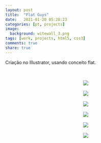 ```yaml
---
layout: post
title:  "Flat Guys"
date:   2021-01-20 05:28:23
categories: [pt, projects]
image:
  background: witewall_3.png
tags: [work, projects, html5, css3]
comments: true
share: true
---
```

Criação no Illustrator, usando conceito flat.
<center>
<br/>
<br>
<a href="https://blog.jhonattas.com/images/posts/3f5b3a22752027.56317cb59b8a9.png" target="_new">
	<img src="https://blog.jhonattas.com/images/posts/3f5b3a22752027.56317cb59b8a9.png">
</a>

<br/>
<br>
<a href="https://blog.jhonattas.com/images/posts/be4f6422752027.56317cb590724.jpg" target="_new">
	<img src="https://blog.jhonattas.com/images/posts/be4f6422752027.56317cb590724.jpg">
</a>

<br/>
<br>
<a href="https://blog.jhonattas.com/images/posts/e7f45422752027.56319249a1eea.png" target="_new">
	<img src="https://blog.jhonattas.com/images/posts/e7f45422752027.56319249a1eea.png">
</a>

<br/>
<br>
<a href="https://blog.jhonattas.com/images/posts/1d0ed822752027.56319249a6032.png" target="_new">
	<img src="https://blog.jhonattas.com/images/posts/1d0ed822752027.56319249a6032.png">
</a>

<br/>
<br>
<a href="https://blog.jhonattas.com/images/posts/fba9cd22752027.5647d5abcd8f0.png" target="_new">
	<img src="https://blog.jhonattas.com/images/posts/fba9cd22752027.5647d5abcd8f0.png">
</a>

<br/>
<br>
<a href="https://blog.jhonattas.com/images/posts/b36b5b22752027.5647d5abe2ae6.gif" target="_new">
	<img src="https://blog.jhonattas.com/images/posts/b36b5b22752027.5647d5abe2ae6.gif">
</a>

</center>
